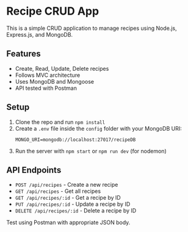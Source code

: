 # Recipe CRUD App

This is a simple CRUD application to manage recipes using Node.js, Express.js, and MongoDB.

## Features

- Create, Read, Update, Delete recipes
- Follows MVC architecture
- Uses MongoDB and Mongoose
- API tested with Postman

## Setup

1. Clone the repo and run `npm install`
2. Create a `.env` file inside the `config` folder with your MongoDB URI:
    ```
    MONGO_URI=mongodb://localhost:27017/recipeDB
    ```
3. Run the server with `npm start` or `npm run dev` (for nodemon)

## API Endpoints

- `POST /api/recipes` - Create a new recipe
- `GET /api/recipes` - Get all recipes
- `GET /api/recipes/:id` - Get a recipe by ID
- `PUT /api/recipes/:id` - Update a recipe by ID
- `DELETE /api/recipes/:id` - Delete a recipe by ID

Test using Postman with appropriate JSON body.